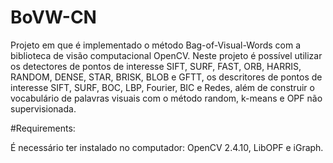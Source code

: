 # BoVW-CN
Projeto em que é implementado o método Bag-of-Visual-Words com a biblioteca de visão computacional OpenCV.
Neste projeto é possível utilizar os detectores de pontos de interesse SIFT, SURF, FAST, ORB, HARRIS, RANDOM, DENSE, STAR, BRISK, BLOB e GFTT, os descritores de pontos de interesse SIFT, SURF, BOC, LBP, Fourier, BIC e Redes, além de construir o vocabulário de palavras visuais com o método random, k-means e OPF não supervisionada.

#Requirements:

É necessário ter instalado no computador: OpenCV 2.4.10, LibOPF e iGraph.
